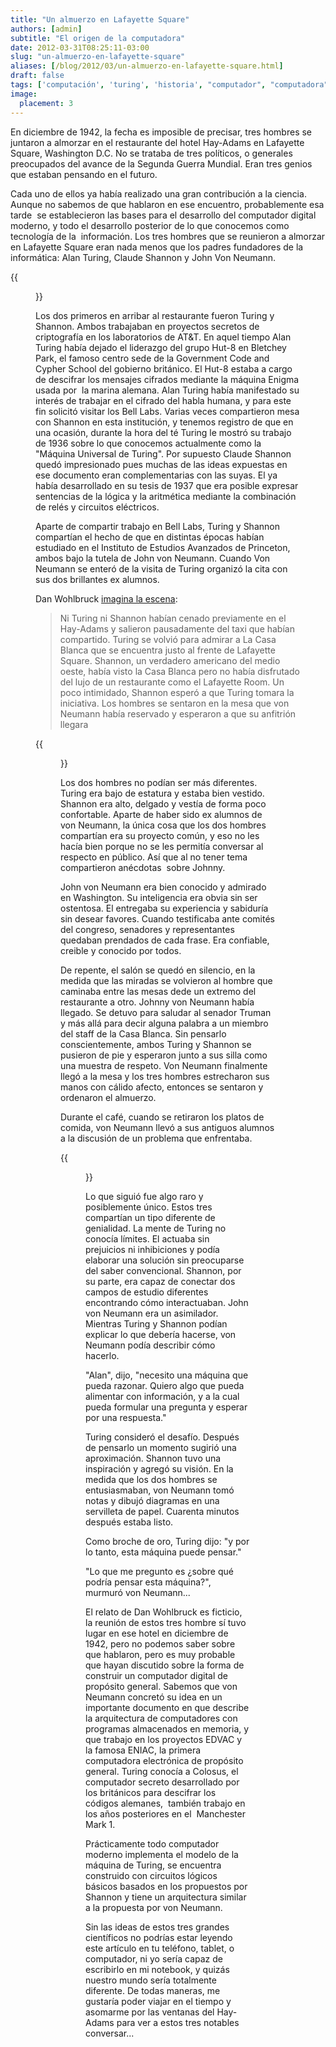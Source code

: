 ```yaml
---
title: "Un almuerzo en Lafayette Square"
authors: [admin]
subtitle: "El origen de la computadora"
date: 2012-03-31T08:25:11-03:00
slug: "un-almuerzo-en-lafayette-square"
aliases: [/blog/2012/03/un-almuerzo-en-lafayette-square.html]
draft: false
tags: ['computación', 'turing', 'historia', "computador", "computadora", 'Alan Turing']
image:
  placement: 3
---
```


En diciembre de 1942, la fecha es imposible de precisar, tres hombres se
juntaron a almorzar en el restaurante del hotel Hay-Adams en Lafayette
Square, Washington D.C. No se trataba de tres políticos, o generales
preocupados del avance de la Segunda Guerra Mundial. Eran tres genios
que estaban pensando en el futuro.

Cada uno de ellos ya había realizado una gran contribución a la ciencia.
Aunque no sabemos de que hablaron en ese encuentro, probablemente esa
tarde  se establecieron las bases para el desarrollo del computador
digital moderno, y todo el desarrollo posterior de lo que conocemos como
tecnología de la  información. Los tres hombres que se reunieron a
almorzar en Lafayette Square eran nada menos que los padres fundadores
de la informática: Alan Turing, Claude Shannon y John Von Neumann.

{{<figure caption="John von Neumann" src="neumann-alumnos.jpg">}}

Los dos primeros en arribar al restaurante fueron Turing y Shannon.
Ambos trabajaban en proyectos secretos de criptografía en los
laboratorios de AT&T. En aquel tiempo Alan Turing había dejado el
liderazgo del grupo Hut-8 en Bletchey Park, el famoso centro sede de la
Government Code and Cypher School del gobierno británico. El Hut-8
estaba a cargo de descifrar los mensajes cifrados mediante la máquina
Enigma usada por  la marina alemana. Alan Turing había manifestado su
interés de trabajar en el cifrado del habla humana, y para este fin
solicitó visitar los Bell Labs. Varias veces compartieron mesa con
Shannon en esta institución, y tenemos registro de que en una ocasión,
durante la hora del té Turing le mostró su trabajo de 1936 sobre lo que
conocemos actualmente como la  "Máquina Universal de Turing". Por
supuesto Claude Shannon quedó impresionado pues muchas de las ideas
expuestas en ese documento eran complementarias con las suyas. El ya
había desarrollado en su tesis de 1937 que era posible expresar
sentencias de la lógica y la aritmética mediante la combinación de relés
y circuitos eléctricos.

Aparte de compartir trabajo en Bell Labs, Turing y Shannon compartían el
hecho de que en distintas épocas habían estudiado en el Instituto de
Estudios Avanzados de Princeton, ambos bajo la tutela de John von
Neumann. Cuando Von Neumann se enteró de la visita de Turing organizó la
cita con sus dos brillantes ex alumnos.

Dan Wohlbruck [imagina la   escena](http://pragprog.com/magazines/2011-12/when-did-that-happen):

> Ni Turing ni Shannon habían cenado previamente en el Hay-Adams y
> salieron pausadamente del taxi que habían compartido. Turing se volvió
> para admirar a La Casa Blanca que se encuentra justo al frente de
> Lafayette Square. Shannon, un verdadero americano del medio oeste,
> había visto la Casa Blanca pero no había disfrutado del lujo de un
> restaurante como el Lafayette Room. Un poco intimidado, Shannon esperó
> a que Turing tomara la iniciativa. Los hombres se sentaron en la mesa
> que von Neumann había reservado y esperaron a que su anfitrión llegara

{{<figure caption="Alan Turing" src="Alan_Turing.jpg">}}

Los dos hombres no podían ser más diferentes. Turing era bajo de
estatura y estaba bien vestido. Shannon era alto, delgado y vestía de
forma poco confortable. Aparte de haber sido ex alumnos de von Neumann,
la única cosa que los dos hombres compartían era su proyecto común, y
eso no les hacía bien porque no se les permitía conversar al respecto en
público. Así que al no tener tema compartieron anécdotas  sobre Johnny.

John von Neumann era bien conocido y admirado en Washington. Su
inteligencia era obvia sin ser ostentosa. El entregaba su experiencia y
sabiduría sin desear favores. Cuando testificaba ante comités del
congreso, senadores y representantes quedaban prendados de cada frase.
Era confiable,  creible y conocido por todos.

De repente, el salón se quedó en silencio, en la medida que las miradas
se volvieron al hombre que caminaba entre las mesas dede un extremo del
restaurante a otro. Johnny von Neumann había llegado. Se detuvo para
saludar al senador Truman y más allá para decir alguna palabra a un
miembro del staff de la Casa Blanca. Sin pensarlo conscientemente, ambos
Turing y Shannon se pusieron de pie y esperaron junto a sus silla como
una muestra de respeto. Von Neumann finalmente llegó a la mesa y los
tres hombres estrecharon sus manos con cálido afecto, entonces se
sentaron y ordenaron el almuerzo.

Durante el café, cuando se retiraron los platos de comida, von Neumann
llevó a sus antiguos alumnos a la discusión de un problema que
enfrentaba.

{{<figure caption="Claude Shannon" src="shannon.jpeg">}}

Lo que siguió fue algo raro y posiblemente único. Estos tres compartían
un tipo diferente de genialidad. La mente de Turing no conocía límites.
El actuaba sin prejuicios ni inhibiciones y podía elaborar una solución
sin preocuparse del saber convencional. Shannon, por su parte, era capaz
de conectar dos campos de estudio diferentes encontrando cómo
interactuaban. John von Neumann era un asimilador. Mientras Turing y
Shannon podían explicar lo que debería hacerse, von Neumann podía
describir cómo hacerlo.

"Alan", dijo, "necesito una máquina que pueda razonar. Quiero algo que
pueda alimentar con información, y a la cual pueda formular una pregunta
y esperar por una respuesta."

Turing consideró el desafío. Después de pensarlo un momento sugirió una
aproximación. Shannon tuvo una inspiración y agregó su visión. En la
medida que los dos hombres se entusiasmaban, von Neumann tomó notas y
dibujó diagramas en una servilleta de papel. Cuarenta minutos después
estaba listo.

Como broche de oro, Turing dijo: "y por lo tanto, esta máquina puede
pensar."

"Lo que me pregunto es ¿sobre qué podría pensar esta máquina?", murmuró
von Neumann\...

El relato de Dan Wohlbruck es ficticio, la reunión de estos tres hombre
sí tuvo lugar en ese hotel en diciembre de 1942, pero no podemos saber
sobre que hablaron, pero es muy probable que hayan discutido sobre la
forma de construir un computador digital de propósito general. Sabemos
que von Neumann concretó su idea en un importante documento en que
describe la arquitectura de computadores con programas almacenados en
memoria, y que trabajo en los proyectos EDVAC y la famosa ENIAC, la
primera computadora electrónica de propósito general. Turing conocía a
Colosus, el computador secreto desarrollado por los británicos para
descifrar los códigos alemanes,  también trabajo en los años posteriores
en el  Manchester Mark 1.

Prácticamente todo computador moderno implementa el modelo de la máquina
de Turing, se encuentra construido con circuitos lógicos básicos basados
en los propuestos por Shannon y tiene un arquitectura similar a la
propuesta por von Neumann.

Sin las ideas de estos tres grandes científicos no podrías estar leyendo
este artículo en tu teléfono, tablet, o computador, ni yo sería capaz de
escribirlo en mi notebook, y quizás nuestro mundo sería totalmente
diferente. De todas maneras, me gustaría poder viajar en el tiempo y
asomarme por las ventanas del Hay-Adams para ver a estos tres notables
conversar\...
